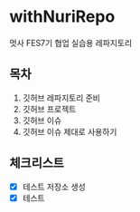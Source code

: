 # withNuriRepo
멋사 FES7기 협업 실습용 레파지토리


## 목차
1. 깃허브 레파지토리 준비
3. 깃허브 프로젝트
4. 깃허브 이슈
5. 깃허브 이슈 제대로 사용하기

## 체크리스트
   - [x] 테스트 저장소 생성
   - [x] 테스트
